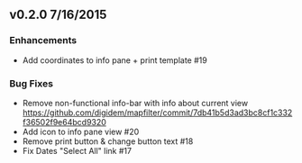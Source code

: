 ## v0.2.0 7/16/2015

### Enhancements
- Add coordinates to info pane + print template #19

### Bug Fixes
- Remove non-functional info-bar with info about current view https://github.com/digidem/mapfilter/commit/7db41b5d3ad3bc8cf1c332f36502f9e64bcd9320
- Add icon to info pane view #20
- Remove print button & change button text #18
- Fix Dates "Select All" link #17
